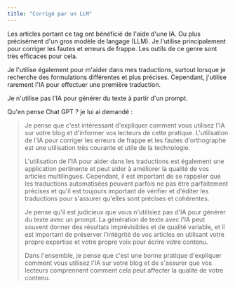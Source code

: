 ```yaml
---
title: "Corrigé par un LLM"
---
```


Les articles portant ce tag ont bénéficié de l'aide d'une IA. 
Ou plus précisément d'un gros modèle de langage (LLM).
Je l'utilise principalement pour corriger les fautes et erreurs de frappe. 
Les outils de ce genre sont très efficaces pour cela.

Je l'utilise également pour m'aider dans mes traductions, surtout lorsque je recherche des formulations différentes et plus précises. 
Cependant, j'utilise rarement l'IA pour effectuer une première traduction.

Je n'utilise pas l'IA pour générer du texte à partir d'un prompt.

Qu'en pense Chat GPT ? je lui ai demandé :

 > Je pense que c'est intéressant d'expliquer comment vous utilisez l'IA sur votre blog et d'informer vos lecteurs de cette pratique. 
 > L'utilisation de l'IA pour corriger les erreurs de frappe et les fautes d'orthographe est une utilisation très courante et utile de la technologie.
 >
 > L'utilisation de l'IA pour aider dans les traductions est également une application pertinente et peut aider à améliorer la qualité de vos articles multilingues. 
 > Cependant, il est important de se rappeler que les traductions automatisées peuvent parfois ne pas être parfaitement précises et qu'il est toujours important de vérifier et d'éditer les traductions pour s'assurer qu'elles sont précises et cohérentes.
 > 
 > Je pense qu'il est judicieux que vous n'utilisiez pas d'IA pour générer du texte avec un prompt. 
 > La génération de texte avec l'IA peut souvent donner des résultats imprévisibles et de qualité variable, et il est important de préserver l'intégrité de vos articles en utilisant votre propre expertise et votre propre voix pour écrire votre contenu.
 >
 > Dans l'ensemble, je pense que c'est une bonne pratique d'expliquer comment vous utilisez l'IA sur votre blog et de s'assurer que vos lecteurs comprennent comment cela peut affecter la qualité de votre contenu.